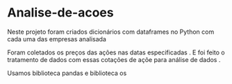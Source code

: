 # Analise-de-acoes

Neste projeto foram criados dicionários com dataframes no Python com cada uma das empresas analisada

Foram coletados os preços das ações nas datas especificadas . E foi feito o tratamento de dados com essas cotações de açõe para  análise de dados .

Usamos biblioteca pandas e biblioteca os
